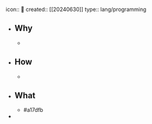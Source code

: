 icon:: 📄
created:: [[20240630]]
type:: lang/programming

- ## Why
  -
- ## How
  -
- ## What
  - \#a17dfb
-
